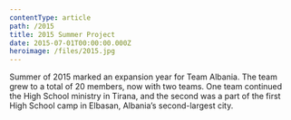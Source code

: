 ```yaml
---
contentType: article
path: /2015
title: 2015 Summer Project
date: 2015-07-01T00:00:00.000Z
heroimage: /files/2015.jpg
---
```

Summer of 2015 marked an expansion year for Team Albania. The team grew to a total of 20 members, now with two teams. One team continued the High School ministry in Tirana, and the second was a part of the first High School camp in Elbasan, Albania’s second-largest city.
